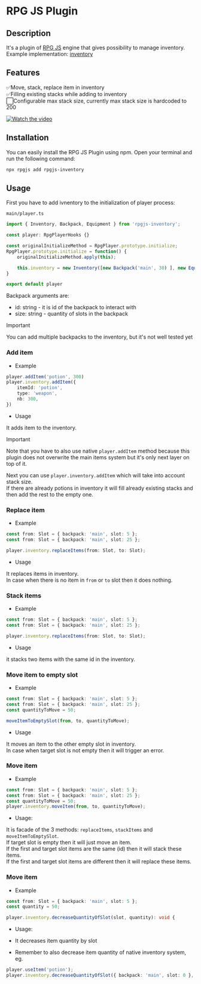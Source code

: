 # RPG JS Plugin
    
## Description
It's a plugin of [RPG JS](https://rpgjs.dev/) engine that gives possibility to manage inventory.\
Example implementation: [inventory](https://github.com/dominx99/rpgjs-plugins/blob/master/examples/inventory)
       
## Features
✅Move, stack, replace item in inventory\
✅Filling existing stacks while adding to inventory\
⬜Configurable max stack size, currently max stack size is hardcoded to 200

[![Watch the video](https://drive.usercontent.google.com/download?id=108blFvSzi4EdfBtx_U8YhiLrY-rCVWr_&export=download)](https://drive.google.com/file/d/1OuJViaDxX8zaeA42fDzVMdVV9ZT9ReWf/view?usp=sharing)

## Installation
    
You can easily install the RPG JS Plugin using npm. Open your terminal and run the following command:

```bash
npx rpgjs add rpgjs-inventory
```

## Usage

First you have to add ivnentory to the initialization of player process:

`main/player.ts`
```ts
import { Inventory, Backpack, Equipment } from 'rpgjs-inventory';

const player: RpgPlayerHooks {}

const originalInitializeMethod = RpgPlayer.prototype.initialize;
RpgPlayer.prototype.initialize = function() {
    originalInitializeMethod.apply(this);

    this.inventory = new Inventory([new Backpack('main', 30) ], new Equipment());
}

export default player
```

Backpack arguments are:
- id: string - it is id of the backpack to interact with
- size: string - quantity of slots in the backpack

> [!IMPORTANT]
> You can add multiple backpacks to the inventory, but it's not well tested yet

### Add item

- Example

```ts
player.addItem('potion', 300)
player.inventory.addItem({
    itemId: 'potion',
    type: 'weapon',
    nb: 300,
})
```

- Usage

It adds item to the inventory.

> [!IMPORTANT]
> Note that you have to also use native `player.addItem` method because this plugin does not overwrite the main items system but it's only next layer on top of it.

Next you can use `player.inventory.addItem` which will take into account stack size.\
If there are already potions in inventory it will fill already existing stacks and then add the rest to the empty one.

### Replace item

- Example

```ts
const from: Slot = { backpack: 'main', slot: 5 };
const from: Slot = { backpack: 'main', slot: 25 };

player.inventory.replaceItems(from: Slot, to: Slot);
```

- Usage

It replaces items in inventory.\
In case when there is no item in `from` or `to` slot then it does nothing.

### Stack items

- Example

```ts
const from: Slot = { backpack: 'main', slot: 5 };
const from: Slot = { backpack: 'main', slot: 25 };

player.inventory.replaceItems(from: Slot, to: Slot);
```

- Usage

it stacks two items with the same id in the inventory.

### Move item to empty slot

- Example

```ts
const from: Slot = { backpack: 'main', slot: 5 };
const from: Slot = { backpack: 'main', slot: 25 };
const quantityToMove = 50;

moveItemToEmptySlot(from, to, quantityToMove);
```

- Usage

It moves an item to the other empty slot in inventory.\
In case when target slot is not empty then it will trigger an error.

### Move item

- Example

```ts
const from: Slot = { backpack: 'main', slot: 5 };
const from: Slot = { backpack: 'main', slot: 25 };
const quantityToMove = 50;
player.inventory.moveItem(from, to, quantityToMove);
```

- Usage:

It is facade of the 3 methods: `replaceItems`, `stackItems` and `moveItemToEmptySlot`.\
If target slot is empty then it will just move an item.\
If the first and target slot items are the same (id) then it will stack these items.\
If the first and target slot items are different then it will replace these items.

### Move item

- Example

```ts
const from: Slot = { backpack: 'main', slot: 5 };
const quantity = 50;

player.inventory.decreaseQuantityOfSlot(slot, quantity): void {
```

- Usage:

- It decreases item quantity by slot
- Remember to also decrease item quantity of native inventory system, eg.

```ts
player.useItem('potion');
player.inventory.decreaseQuantityOfSlot({ backpack: 'main', slot: 0 }, 1);
```
